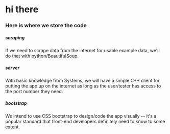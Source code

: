 # hi there

### Here is where we store the code 

##### scraping 
If we need to scrape data from the internet for usable example data, we'll do that with python/BeautifulSoup.

##### server 
With basic knowledge from Systems, we will have a simple C++ client for putting the app up on the internet as long as the user/tester has access to the port number they need.

##### bootstrap 
We intend to use CSS bootstrap to design/code the app visually -- it's a popular standard that front-end developers definitely need to know to some extent.
